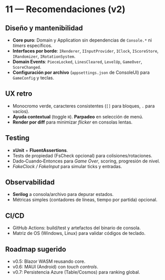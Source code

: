# 11 — Recomendaciones (v2)

## Diseño y mantenibilidad
- **Core puro**: Domain y Application sin dependencias de `Console.*` ni *timers* específicos.
- **Interfaces por borde**: `IRenderer`, `IInputProvider`, `IClock`, `IScoreStore`, `IRandomizer`, `IRotationSystem`.
- **Domain Events**: `PieceLocked`, `LinesCleared`, `LevelUp`, `GameOver`, `ScoreChanged`.
- **Configuración por archivo** (`appsettings.json` de ConsoleUI) para `GameConfig` y teclas.

## UX retro
- Monocromo verde, caracteres consistentes (`[]` para bloques, `.` para vacíos).
- **Ayuda contextual** (toggle `H`). **Parpadeo** en selección de menú.
- **Render por diff** para minimizar *flicker* en consolas lentas.

## Testing
- **xUnit** + **FluentAssertions**.
- Tests de propiedad (FsCheck opcional) para colisiones/rotaciones.
- Dado‑Cuando‑Entonces para *Game Over*, scoring, progresión de nivel.
- *FakeClock / FakeInput* para simular ticks y entradas.

## Observabilidad
- **Serilog** a consola/archivo para depurar estados.
- Métricas simples (contadores de líneas, tiempo por partida) opcional.

## CI/CD
- GitHub Actions: build/test y artefactos del binario de consola.
- Matriz de OS (Windows, Linux) para validar códigos de teclado.

## Roadmap sugerido
- v0.5: Blazor WASM reusando core.
- v0.6: MAUI (Android) con *touch controls*.
- v0.7: Persistencia Azure (Table/Cosmos) para ranking global.